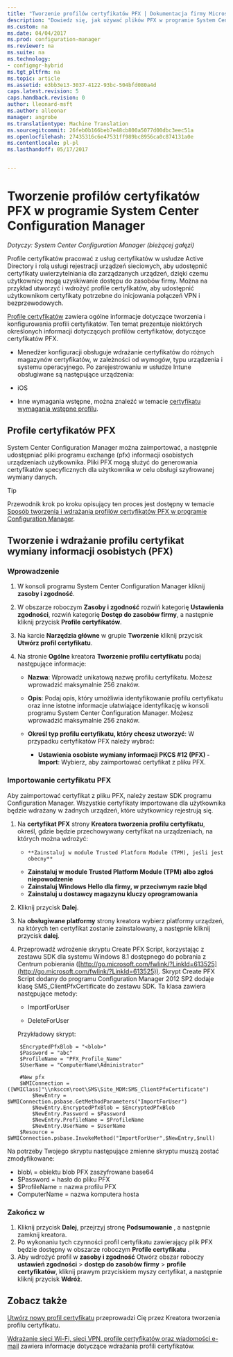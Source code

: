 ```yaml
---
title: "Tworzenie profilów certyfikatów PFX | Dokumentacja firmy Microsoft"
description: "Dowiedz się, jak używać plików PFX w programie System Center Configuration Manager do generowania certyfikatów specyficzne dla użytkownika, które obsługują zaszyfrowane dane programu exchange."
ms.custom: na
ms.date: 04/04/2017
ms.prod: configuration-manager
ms.reviewer: na
ms.suite: na
ms.technology:
- configmgr-hybrid
ms.tgt_pltfrm: na
ms.topic: article
ms.assetid: e3bb3e13-3037-4122-93bc-504bfd080a4d
caps.latest.revision: 5
caps.handback.revision: 0
author: lleonard-msft
ms.author: alleonar
manager: angrobe
ms.translationtype: Machine Translation
ms.sourcegitcommit: 26feb0b166beb7e48cb800a5077d00dbc3eec51a
ms.openlocfilehash: 27435316c6e47531ff989bc8956ca0c874131a0e
ms.contentlocale: pl-pl
ms.lasthandoff: 05/17/2017


---
```

# <a name="how-to-create-pfx-certificate-profiles-in-system-center-configuration-manager"></a>Tworzenie profilów certyfikatów PFX w programie System Center Configuration Manager

*Dotyczy: System Center Configuration Manager (bieżącej gałęzi)*

Profile certyfikatów pracować z usług certyfikatów w usłudze Active Directory i rolą usługi rejestracji urządzeń sieciowych, aby udostępnić certyfikaty uwierzytelniania dla zarządzanych urządzeń, dzięki czemu użytkownicy mogą uzyskiwanie dostępu do zasobów firmy. Można na przykład utworzyć i wdrożyć profile certyfikatów, aby udostępnić użytkownikom certyfikaty potrzebne do inicjowania połączeń VPN i bezprzewodowych.

[Profile certyfikatów](../../protect/deploy-use/introduction-to-certificate-profiles.md) zawiera ogólne informacje dotyczące tworzenia i konfigurowania profili certyfikatów. Ten temat prezentuje niektórych określonych informacji dotyczących profilów certyfikatów, dotyczące certyfikatów PFX.

-  Menedżer konfiguracji obsługuje wdrażanie certyfikatów do różnych magazynów certyfikatów, w zależności od wymogów, typu urządzenia i systemu operacyjnego. Po zarejestrowaniu w usłudze Intune obsługiwane są następujące urządzenia:

 -   iOS  

- Inne wymagania wstępne, można znaleźć w temacie [certyfikatu wymagania wstępne profilu](../../protect/plan-design/prerequisites-for-certificate-profiles.md).

## <a name="pfx-certificate-profiles"></a>Profile certyfikatów PFX
System Center Configuration Manager można zaimportować, a następnie udostępniać pliki programu exchange (pfx) informacji osobistych urządzeniach użytkownika. Pliki PFX mogą służyć do generowania certyfikatów specyficznych dla użytkownika w celu obsługi szyfrowanej wymiany danych.

> [!TIP]  
>  Przewodnik krok po kroku opisujący ten proces jest dostępny w temacie [Sposób tworzenia i wdrażania profilów certyfikatów PFX w programie Configuration Manager](http://blogs.technet.com/b/karanrustagi/archive/2015/09/01/how-to-create-and-deploy-pfx-certificate-profiles-in-configuration-manager.aspx).  

## <a name="create-and-deploy-a-personal-information-exchange-pfx-certificate-profile"></a>Tworzenie i wdrażanie profilu certyfikat wymiany informacji osobistych (PFX)  

### <a name="get-started"></a>Wprowadzenie

1.  W konsoli programu System Center Configuration Manager kliknij **zasoby i zgodność**.  

2.  W obszarze roboczym **Zasoby i zgodność** rozwiń kategorię **Ustawienia zgodności**, rozwiń kategorię **Dostęp do zasobów firmy**, a następnie kliknij przycisk **Profile certyfikatów**.  

3.  Na karcie **Narzędzia główne** w grupie **Tworzenie** kliknij przycisk **Utwórz profil certyfikatu**.

4.  Na stronie **Ogólne** kreatora **Tworzenie profilu certyfikatu** podaj następujące informacje:  

    -   **Nazwa**: Wprowadź unikatową nazwę profilu certyfikatu. Możesz wprowadzić maksymalnie 256 znaków.  

    -   **Opis**: Podaj opis, który umożliwia identyfikowanie profilu certyfikatu oraz inne istotne informacje ułatwiające identyfikację w konsoli programu System Center Configuration Manager. Możesz wprowadzić maksymalnie 256 znaków.  

    -   **Określ typ profilu certyfikatu, który chcesz utworzyć**: W przypadku certyfikatów PFX należy wybrać:  

        -   **Ustawienia osobiste wymiany informacji PKCS #12 (PFX) - Import**: Wybierz, aby zaimportować certyfikat z pliku PFX.  
       

### <a name="import-a-pfx-certificate"></a>Importowanie certyfikatu PFX

Aby zaimportować certyfikat z pliku PFX, należy zestaw SDK programu Configuration Manager. Wszystkie certyfikaty importowane dla użytkownika będzie wdrażany w żadnych urządzeń, które użytkownicy rejestrują się.

1. Na **certyfikat PFX** strony **Kreatora tworzenia profilu certyfikatu**, określ, gdzie będzie przechowywany certyfikat na urządzeniach, na których można wdrożyć:
    -     **Zainstaluj w module Trusted Platform Module (TPM), jeśli jest obecny**  
    -   **Zainstaluj w module Trusted Platform Module (TPM) albo zgłoś niepowodzenie** 
    -   **Zainstaluj Windows Hello dla firmy, w przeciwnym razie błąd** 
    -   **Zainstaluj u dostawcy magazynu kluczy oprogramowania** 
2. Kliknij przycisk **Dalej**. 
3. Na **obsługiwane platformy** strony kreatora wybierz platformy urządzeń, na których ten certyfikat zostanie zainstalowany, a następnie kliknij przycisk **dalej**.
4. Przeprowadź wdrożenie skryptu Create PFX Script, korzystając z zestawu SDK dla systemu Windows 8.1 dostępnego do pobrania z Centrum pobierania ([http://go.microsoft.com/fwlink/?LinkId=613525](http://go.microsoft.com/fwlink/?LinkId=613525)). Skrypt Create PFX Script dodany do programu Configuration Manager 2012 SP2 dodaje klasę SMS_ClientPfxCertificate do zestawu SDK. Ta klasa zawiera następujące metody:  

    -   ImportForUser  

    -   DeleteForUser  

     Przykładowy skrypt:  

```  
    $EncryptedPfxBlob = "<blob>"  
    $Password = "abc"  
    $ProfileName = "PFX_Profile_Name"  
    $UserName = "ComputerName\Administrator"  

    #New pfx  
    $WMIConnection = ([WMIClass]"\\nksccm\root\SMS\Site_MDM:SMS_ClientPfxCertificate")  
        $NewEntry = $WMIConnection.psbase.GetMethodParameters("ImportForUser")  
        $NewEntry.EncryptedPfxBlob = $EncryptedPfxBlob  
        $NewEntry.Password = $Password  
        $NewEntry.ProfileName = $ProfileName  
        $NewEntry.UserName = $UserName  
    $Resource = $WMIConnection.psbase.InvokeMethod("ImportForUser",$NewEntry,$null)  

```  

Na potrzeby Twojego skryptu następujące zmienne skryptu muszą zostać zmodyfikowane:  

   -   blob\ = obiektu blob PFX zaszyfrowane base64  
   -   $Password = hasło do pliku PFX  
   -   $ProfileName = nazwa profilu PFX  
   -   ComputerName = nazwa komputera hosta   



### <a name="finish-up"></a>Zakończ w

1.  Kliknij przycisk **Dalej**, przejrzyj stronę **Podsumowanie** , a następnie zamknij kreatora.  
2.  Po wykonaniu tych czynności profil certyfikatu zawierający plik PFX będzie dostępny w obszarze roboczym **Profile certyfikatu** . 
3.  Aby wdrożyć profil w **zasoby i zgodność** Otwórz obszar roboczy **ustawień zgodności** > **dostęp do zasobów firmy** > **profile certyfikatów**, kliknij prawym przyciskiem myszy certyfikat, a następnie kliknij przycisk **Wdróż**. 



## <a name="see-also"></a>Zobacz także
[Utwórz nowy profil certyfikatu](../../protect/deploy-use/create-certificate-profiles.md#create-a-new-certificate-profile) przeprowadzi Cię przez Kreatora tworzenia profilu certyfikatu.

[Wdrażanie sieci Wi-Fi, sieci VPN, profile certyfikatów oraz wiadomości e-mail](../../protect/deploy-use/deploy-wifi-vpn-email-cert-profiles.md) zawiera informacje dotyczące wdrażania profili certyfikatów.
